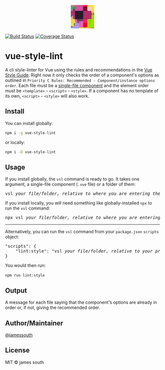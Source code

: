 <div align="center">
  <img width="76" height="76" src="https://github.com/jamessouth/Vue-Project-9/blob/4b01f8aa09f745bdd11c5d6360ed2a7b22fb828e/docs/img/icons/apple-touch-icon-76x76.png">
</div>

[![Build Status](https://travis-ci.com/jamessouth/vue-style-lint.svg?branch=master)](https://travis-ci.com/jamessouth/vue-style-lint)
[![Coverage Status](https://coveralls.io/repos/github/jamessouth/vue-style-lint/badge.svg?branch=master)](https://coveralls.io/github/jamessouth/vue-style-lint?branch=master)

# vue-style-lint

A cli style-linter for Vue using the rules and recommendations in the [Vue Style Guide](https://vuejs.org/v2/style-guide/).  Right now it only checks the order of a component's options as outlined in `Priority C Rules: Recommended - Component/instance options order`.  Each file must be a [single-file component](https://vuejs.org/v2/guide/single-file-components.html) and the element order must be `<template>` - `<script>` - `<style>`.  If a component has no template of its own, `<script>` - `<style>` will also work.

## Install

You can install globally:

```bash
npm i -g vue-style-lint
```

or locally:

```bash
npm i -D vue-style-lint
```

## Usage

If you install globally, the `vsl` command is ready to go.  It takes one argument, a single-file component (`.vue` file) or a folder of them:

<pre>vsl <i>your file/folder, relative to where you are entering the command</i></pre>

If you install locally, you will need something like globally-installed `npx` to run the `vsl` command:

<pre>npx vsl <i>your file/folder, relative to where you are entering the command</i></pre>

----------------------------------------------------------------------------------------------------------------------------------------

Alternatively, you can run the `vsl` command from your `package.json` `scripts` object:
 
<pre>
"scripts": {
    "lint:style": "vsl <i>your file/folder, relative to your project's root"</i>
}
</pre>

You would then run:

`npm run lint:style`

## Output

A message for each file saying that the component's options are already in order or, if not, giving the recommended order.

## Author/Maintainer

[@jamessouth](https://github.com/jamessouth)

## License

MIT © james south
